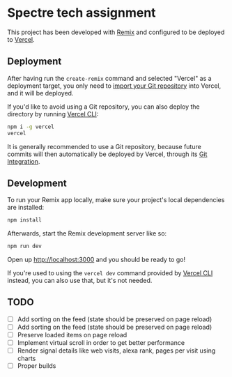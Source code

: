 # Spectre tech assignment

This project has been developed with [Remix](https://remix.run/docs) and configured to be deployed to [Vercel](https://vercel.com/).

## Deployment

After having run the `create-remix` command and selected "Vercel" as a deployment target, you only need to [import your Git repository](https://vercel.com/new) into Vercel, and it will be deployed.

If you'd like to avoid using a Git repository, you can also deploy the directory by running [Vercel CLI](https://vercel.com/cli):

```sh
npm i -g vercel
vercel
```

It is generally recommended to use a Git repository, because future commits will then automatically be deployed by Vercel, through its [Git Integration](https://vercel.com/docs/concepts/git).

## Development

To run your Remix app locally, make sure your project's local dependencies are installed:

```sh
npm install
```

Afterwards, start the Remix development server like so:

```sh
npm run dev
```

Open up [http://localhost:3000](http://localhost:3000) and you should be ready to go!

If you're used to using the `vercel dev` command provided by [Vercel CLI](https://vercel.com/cli) instead, you can also use that, but it's not needed.

## TODO

- [ ] Add sorting on the feed (state should be preserved on page reload)
- [ ] Add sorting on the feed (state should be preserved on page reload)
- [ ] Preserve loaded items on page reload
- [ ] Implement virtual scroll in order to get better performance
- [ ] Render signal details like web visits, alexa rank, pages per visit using charts
- [ ] Proper builds
